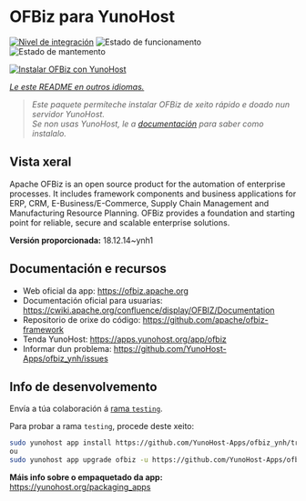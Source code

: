 <!--
NOTA: Este README foi creado automáticamente por <https://github.com/YunoHost/apps/tree/master/tools/readme_generator>
NON debe editarse manualmente.
-->

# OFBiz para YunoHost

[![Nivel de integración](https://dash.yunohost.org/integration/ofbiz.svg)](https://dash.yunohost.org/appci/app/ofbiz) ![Estado de funcionamento](https://ci-apps.yunohost.org/ci/badges/ofbiz.status.svg) ![Estado de mantemento](https://ci-apps.yunohost.org/ci/badges/ofbiz.maintain.svg)

[![Instalar OFBiz con YunoHost](https://install-app.yunohost.org/install-with-yunohost.svg)](https://install-app.yunohost.org/?app=ofbiz)

*[Le este README en outros idiomas.](./ALL_README.md)*

> *Este paquete permíteche instalar OFBiz de xeito rápido e doado nun servidor YunoHost.*  
> *Se non usas YunoHost, le a [documentación](https://yunohost.org/install) para saber como instalalo.*

## Vista xeral

Apache OFBiz is an open source product for the automation of enterprise processes. It includes framework components and business applications for ERP, CRM, E-Business/E-Commerce, Supply Chain Management and Manufacturing Resource Planning. OFBiz provides a foundation and starting point for reliable, secure and scalable enterprise solutions. 


**Versión proporcionada:** 18.12.14~ynh1
## Documentación e recursos

- Web oficial da app: <https://ofbiz.apache.org>
- Documentación oficial para usuarias: <https://cwiki.apache.org/confluence/display/OFBIZ/Documentation>
- Repositorio de orixe do código: <https://github.com/apache/ofbiz-framework>
- Tenda YunoHost: <https://apps.yunohost.org/app/ofbiz>
- Informar dun problema: <https://github.com/YunoHost-Apps/ofbiz_ynh/issues>

## Info de desenvolvemento

Envía a túa colaboración á [rama `testing`](https://github.com/YunoHost-Apps/ofbiz_ynh/tree/testing).

Para probar a rama `testing`, procede deste xeito:

```bash
sudo yunohost app install https://github.com/YunoHost-Apps/ofbiz_ynh/tree/testing --debug
ou
sudo yunohost app upgrade ofbiz -u https://github.com/YunoHost-Apps/ofbiz_ynh/tree/testing --debug
```

**Máis info sobre o empaquetado da app:** <https://yunohost.org/packaging_apps>
